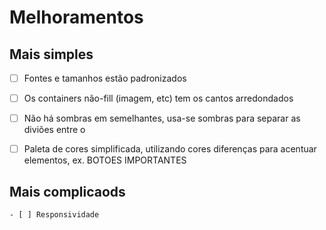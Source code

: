 # Melhoramentos
## Mais simples
 - [ ] Fontes e tamanhos estão padronizados
 - [ ] Os containers não-fill (imagem, etc) tem os cantos arredondados
 - [ ] Não há sombras em semelhantes, usa-se sombras para separar as diviões entre o 
 - [ ] Paleta de cores simplificada, utilizando cores diferenças para acentuar elementos, ex. BOTOES IMPORTANTES
    
    
 ##  Mais complicaods
    - [ ] Responsividade
    